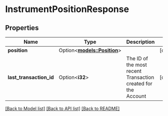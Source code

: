 # InstrumentPositionResponse

## Properties

Name | Type | Description | Notes
------------ | ------------- | ------------- | -------------
**position** | Option<[**models::Position**](Position.md)> |  | [optional]
**last_transaction_id** | Option<**i32**> | The ID of the most recent Transaction created for the Account | [optional]

[[Back to Model list]](../README.md#documentation-for-models) [[Back to API list]](../README.md#documentation-for-api-endpoints) [[Back to README]](../README.md)


